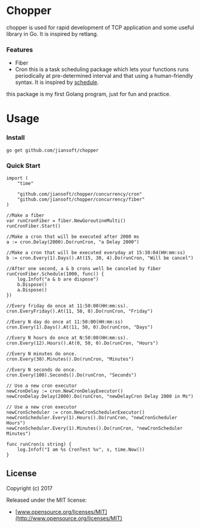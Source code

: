 # Chopper

chopper is used for rapid development of TCP application and some useful library in Go. It is inspired by retlang.

### Features

* Fiber
* Cron this is a task scheduling package which lets your functions runs periodically at pre-determined interval and that using a human-friendly syntax.  It is inspired by [schedule](<https://github.com/dbader/schedule>).
  
this package is my first Golang program, just for fun and practice.

Usage
================

### Install

~~~
go get github.com/jiansoft/chopper
~~~

### Quick Start

```
import (
    "time"
    
    "github.com/jiansoft/chopper/concurrency/cron"
    "github.com/jiansoft/chopper/concurrency/fiber"
)

//Make a fiber
var runCronFiber = fiber.NewGoroutineMulti()
runCronFiber.Start()

//Make a cron that will be executed after 2000 ms
a := cron.Delay(2000).Do(runCron, "a Delay 2000")
 
//Make a cron that will be executed everyday at 15:30:04(HH:mm:ss)
b := cron.Every(1).Days().At(15, 30, 4).Do(runCron, "Will be cancel")

//After one second, a & b crons well be canceled by fiber 
runCronFiber.Schedule(1000, func() {
    log.Infof("a & b are dispose")
    b.Dispose()
    a.Dispose()
})

//Every friday do once at 11:50:00(HH:mm:ss).
cron.EveryFriday().At(11, 50, 0).Do(runCron, "Friday")

//Every N day do once at 11:50:00(HH:mm:ss)
cron.Every(1).Days().At(11, 50, 0).Do(runCron, "Days")

//Every N hours do once at N:50:00(HH:mm:ss).
cron.Every(12).Hours().At(0, 50, 0).Do(runCron, "Hours")

//Every N minutes do once.
cron.Every(30).Minutes().Do(runCron, "Minutes")

//Every N seconds do once.
cron.Every(100).Seconds().Do(runCron, "Seconds")

// Use a new cron executor
newCronDelay := cron.NewCronDelayExecutor()
newCronDelay.Delay(2000).Do(runCron, "newDelayCron Delay 2000 in Ms")

// Use a new cron executor
newCronScheduler := cron.NewCronSchedulerExecutor()
newCronScheduler.Every(1).Hours().Do(runCron, "newCronScheduler Hours")
newCronScheduler.Every(1).Minutes().Do(runCron, "newCronScheduler Minutes")

func runCron(s string) {
    log.Infof("I am %s CronTest %v", s, time.Now())
}

```
## License

Copyright (c) 2017

Released under the MIT license:

- [www.opensource.org/licenses/MIT](http://www.opensource.org/licenses/MIT)